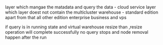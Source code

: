 layer which mangae the matadata and query the data - cloud service layer
which layer doest not contain the multicluster warehouse - standard edition  apart from that all other edition enterprise business and vps

if query is in running state and virtual warehouse resize than ,resize operation will complete successfully 
no query stops and node removal happen after the run 

